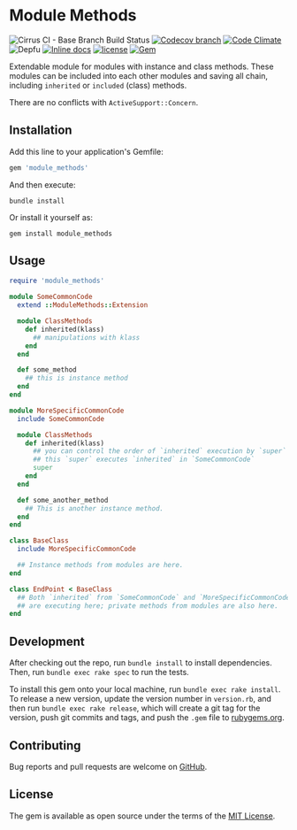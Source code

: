 # Module Methods

![Cirrus CI - Base Branch Build Status](https://img.shields.io/cirrus/github/AlexWayfer/module_methods?style=flat-square)
[![Codecov branch](https://img.shields.io/codecov/c/github/AlexWayfer/module_methods/master.svg?style=flat-square)](https://codecov.io/gh/AlexWayfer/module_methods)
[![Code Climate](https://img.shields.io/codeclimate/maintainability/AlexWayfer/module_methods.svg?style=flat-square)](https://codeclimate.com/github/AlexWayfer/module_methods)
![Depfu](https://img.shields.io/depfu/AlexWayfer/module_methods?style=flat-square)
[![Inline docs](https://inch-ci.org/github/AlexWayfer/module_methods.svg?branch=master)](https://inch-ci.org/github/AlexWayfer/module_methods)
[![license](https://img.shields.io/github/license/AlexWayfer/module_methods.svg?style=flat-square)](https://github.com/AlexWayfer/module_methods/blob/master/LICENSE)
[![Gem](https://img.shields.io/gem/v/module_methods.svg?style=flat-square)](https://rubygems.org/gems/module_methods)

Extendable module for modules with instance and class methods.
These modules can be included into each other modules and saving all chain,
including `inherited` or `included` (class) methods.

There are no conflicts with `ActiveSupport::Concern`.

## Installation

Add this line to your application's Gemfile:

```ruby
gem 'module_methods'
```

And then execute:

```shell
bundle install
```

Or install it yourself as:

```shell
gem install module_methods
```

## Usage

```ruby
require 'module_methods'

module SomeCommonCode
  extend ::ModuleMethods::Extension

  module ClassMethods
    def inherited(klass)
      ## manipulations with klass
    end
  end

  def some_method
    ## this is instance method
  end
end

module MoreSpecificCommonCode
  include SomeCommonCode

  module ClassMethods
    def inherited(klass)
      ## you can control the order of `inherited` execution by `super`
      ## this `super` executes `inherited` in `SomeCommonCode`
      super
    end
  end

  def some_another_method
    ## This is another instance method.
  end
end

class BaseClass
  include MoreSpecificCommonCode

  ## Instance methods from modules are here.
end

class EndPoint < BaseClass
  ## Both `inherited` from `SomeCommonCode` and `MoreSpecificCommonCode`
  ## are executing here; private methods from modules are also here.
end
```

## Development

After checking out the repo, run `bundle install` to install dependencies.
Then, run `bundle exec rake spec` to run the tests.

To install this gem onto your local machine, run `bundle exec rake install`.
To release a new version, update the version number in `version.rb`,
and then run `bundle exec rake release`, which will create a git tag
for the version, push git commits and tags, and push the `.gem` file
to [rubygems.org](https://rubygems.org).

## Contributing

Bug reports and pull requests are welcome on [GitHub](https://github.com/AlexWayfer/module_methods).

## License

The gem is available as open source under the terms of the
[MIT License](https://opensource.org/licenses/MIT).

